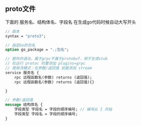 ##  proto文件
下面的 服务名、结构体名、字段名 在生成go代码时候自动大写开头
```proto
// 版本
syntax = "proto3";

// 指定Go的包名
option go_package = ".;包名";

// 额外的语法，属于grpc不属于protobuf，用于生成stub
// 在运行 protoc 时要添加 plugins=grpc
// 使用流模式：在参数/返回值 前面添加 stream
service 服务名 {
	rpc 远程函数名(参数) returns (返回值);
	rpc 远程函数名(参数) returns (返回值){}

}

// 参数/返回值
message 结构体名 {
	字段类型 字段名 = 字段的顺序编号; // 编号从 1 开始
	字段类型 字段名 = 字段的顺序编号;
}
```

